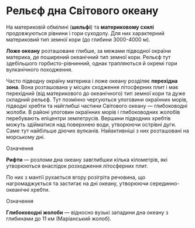 Рельєф дна Свiтового океану
===========================

На материковій обмілині (**шельфі**) та **материковому схилі**
продовжуються рівнини і гори суходолу. Для них характерний материковий
тип земної кори (до глибини 3000-4000 м).

**Ложе океану** розташоване глибше, за межами підводної окраїни
материка, де поширений океанічний тип земної кори. Рельєф тут
здебільшого горбисто-рівнинний, однак трапляються й окремі гори
вулканічного походження.

Часто підводну окраїну материка і ложе океану розділяє **перехідна
зона**. Вона розташована у місцях сходження літосферних плит і має
перехідний (від материкового до океанічного) тип земної кори та дуже
складний рельєф. Тут позмінно чергуються улоговини окраїнних морів,
підводні хребти та найглибші частини Світового океану — глибоководні
жолоби. В районі улоговин окраїнних морів і глибоководних жолобів
перебувають епіцентри землетрусів. Вершини підводних хребтів можуть
здійматися над поверхнею води, утворюючи острівні дуги. Саме тут
найбільше діючих вулканів. Найактивніші з них розташовані на морському
дні.

<div class="eoz-wrap">
<span class="eoz">Означення</span>
<div class="eoz-text">
<p><b>Рифти</b> — розломи дна океану завглибшки кiлька кiлометрiв, якi утворюються внаслiдок розходження лiтосферних плит.</p>
</div>
</div>

По них з мантії рухається вгору розігріта речовина, що нагромаджується
та застигає на дні океану, утворюючи серединно-океанічні хребти.

<div class="eoz-wrap">
<span class="eoz">Означення</span>
<div class="eoz-text">
<p><b>Глибоководнi жолоби</b> — вiдносно вузькi западини дна океану з глибинами до 11 км (Марiанський жолоб).</p>
</div>
</div>
